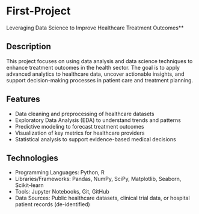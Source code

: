 # First-Project
Leveraging Data Science to Improve Healthcare Treatment Outcomes**

## Description
This project focuses on using data analysis and data science techniques to enhance treatment outcomes in the health sector. The goal is to apply advanced analytics to healthcare data, uncover actionable insights, and support decision-making processes in patient care and treatment planning.

## Features
- Data cleaning and preprocessing of healthcare datasets
- Exploratory Data Analysis (EDA) to understand trends and patterns
- Predictive modeling to forecast treatment outcomes
- Visualization of key metrics for healthcare providers
- Statistical analysis to support evidence-based medical decisions

## Technologies
- Programming Languages: Python, R
- Libraries/Frameworks: Pandas, NumPy, SciPy, Matplotlib, Seaborn, Scikit-learn
- Tools: Jupyter Notebooks, Git, GitHub
- Data Sources: Public healthcare datasets, clinical trial data, or hospital patient records (de-identified)

